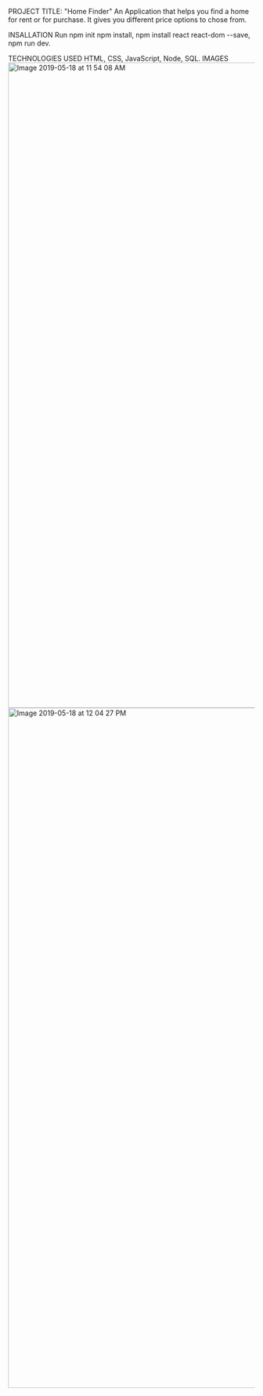 PROJECT TITLE:
"Home Finder"
An Application that helps you find a home for rent or for purchase.
It gives you different price options to chose from.

INSALLATION 
Run npm init
    npm install, 
    npm install react react-dom --save,
    npm run dev.

TECHNOLOGIES USED
    HTML,
    CSS,
    JavaScript,
    Node,
    SQL.
IMAGES
<img width="1315" alt="Image 2019-05-18 at 11 54 08 AM" src="https://user-images.githubusercontent.com/42823763/57973834-b6f8e980-7963-11e9-9e1d-efe5f2e9f541.png">
<img width="1386" alt="Image 2019-05-18 at 12 04 27 PM" src="https://user-images.githubusercontent.com/42823763/57974007-6b940a80-7966-11e9-9577-33226ea5e037.png">
